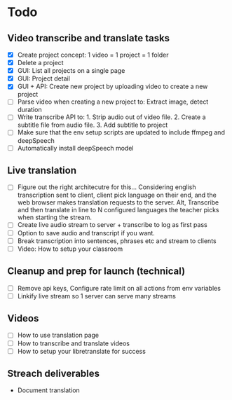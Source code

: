 # Todo

## Video transcribe and translate tasks

- [X] Create project concept: 1 video = 1 project = 1 folder
- [X] Delete a project
- [X] GUI: List all projects on a single page
- [X] GUI: Project detail
- [X] GUI + API: Create new project by uploading video to create a new project
- [ ] Parse video when creating a new project to: Extract image, detect duration
- [ ] Write transcribe API to: 1. Strip audio out of video file. 2. Create a subtitle file from audio file. 3. Add subtitle to project
- [ ] Make sure that the env setup scripts are updated to include ffmpeg and deepSpeech
- [ ] Automatically install deepSpeech model

## Live  translation

- [ ] Figure out the right architecutre for this... Considering english transcription sent to client, client pick language on their end, and the web browser makes translation requests to the server.  Alt, Transcribe and then translate in line to N configured languages the teacher picks when starting the stream.  
- [ ] Create live audio stream to server + transcribe to log as first pass
- [ ] Option to save audio and transcript if you want. 
- [ ] Break transcription into sentences, phrases etc and stream to clients
- [ ] Video: How to setup your classroom

## Cleanup and prep for launch (technical)

- [ ] Remove api keys, Configure rate limit on all actions from env variables
- [ ] Linkify live stream so 1 server can serve many streams

## Videos

- [ ] How to use translation page
- [ ] How to transcribe and translate videos
- [ ] How to setup your libretranslate for success

## Streach deliverables

- Document translation

